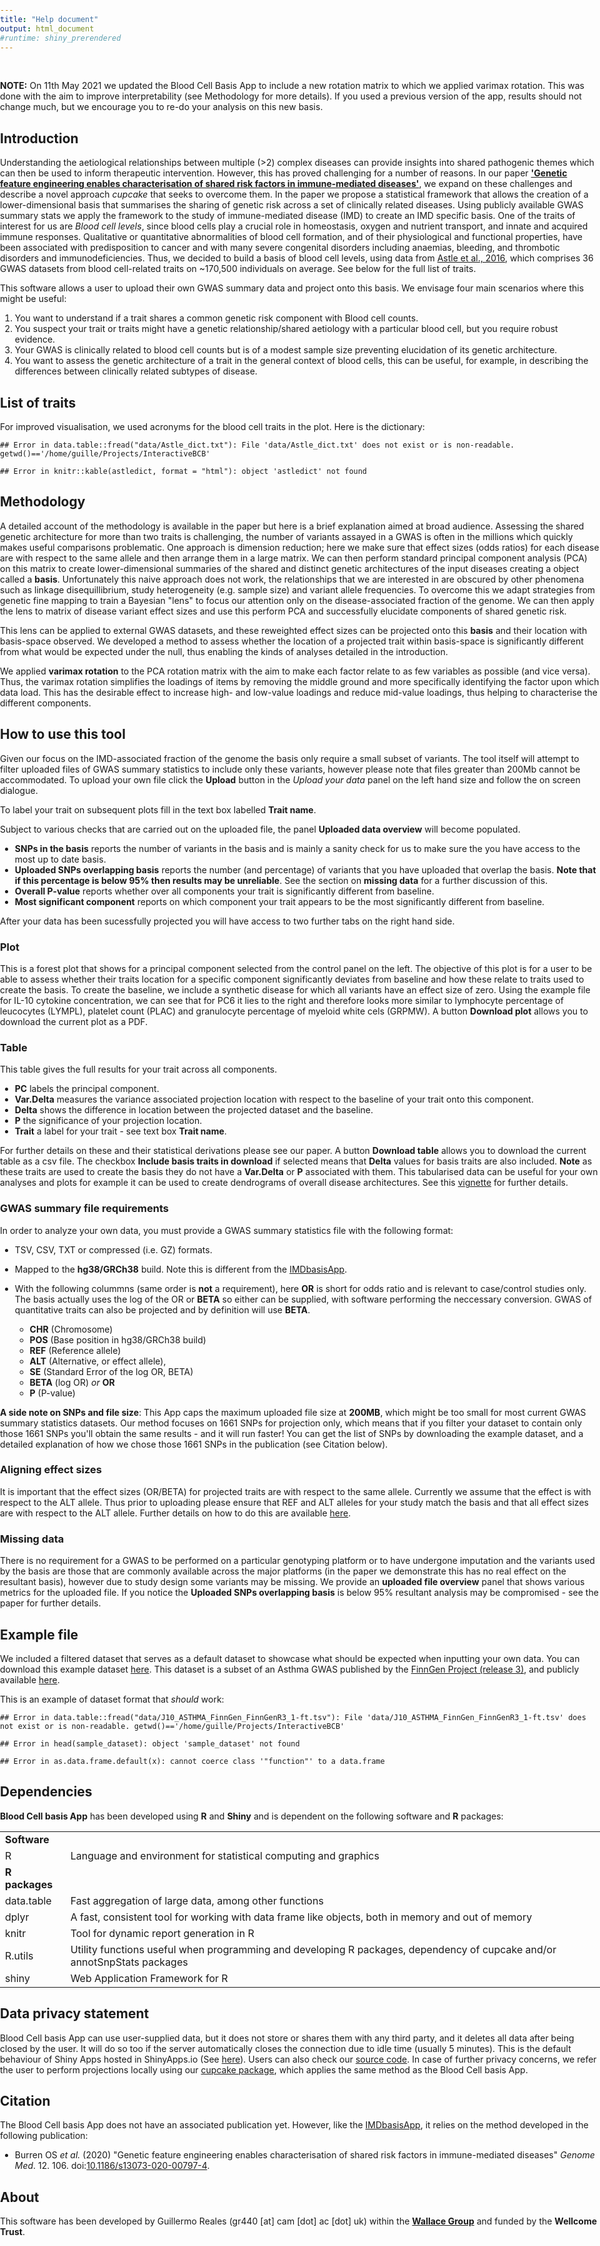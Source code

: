```yaml
---
title: "Help document"
output: html_document
#runtime: shiny_prerendered
---
```


[//]: # (This chunk is necessary to guarantee the app will rescale with different window sizes.)

<style type="text/css">
           body {          
           max-width:100%;
           padding:0;
           }
</style>


<br>

**NOTE:** On 11th May 2021 we updated the Blood Cell Basis App to include a new rotation matrix to which we applied varimax rotation. This was done with the aim to improve interpretability (see Methodology for more details). If you used a previous version of the app, results should not change much, but we encourage you to re-do your analysis on this new basis.

##  Introduction

Understanding the aetiological relationships between multiple (>2) complex diseases can provide insights into shared pathogenic themes which can then be used to inform therapeutic intervention. However, this has proved challenging for a number of reasons. In our paper [**'Genetic feature engineering enables characterisation of shared risk factors in immune-mediated diseases'**](https://genomemedicine.biomedcentral.com/articles/10.1186/s13073-020-00797-4), we expand on these challenges and describe a novel approach *cupcake* that seeks to overcome them. In the paper we propose a statistical framework that allows the creation of a lower-dimensional basis that summarises the sharing of genetic risk across a set of clinically related diseases. Using publicly available GWAS summary stats we apply the framework to the study of immune-mediated disease (IMD) to create an IMD specific basis. 
One of the traits of interest for us are *Blood cell levels*, since blood cells play a crucial role in homeostasis, oxygen and nutrient transport, and innate and acquired immune responses. Qualitative or quantitative abnormalities of blood cell formation, and of their physiological and functional properties, have been associated with predisposition to cancer and with many severe congenital disorders including anaemias, bleeding, and thrombotic disorders and immunodeficiencies. 
Thus, we decided to build a basis of blood cell levels, using data from [Astle et al., 2016](https://doi.org/10.1016/j.cell.2016.10.042), which comprises 36 GWAS datasets from blood cell-related traits on ~170,500 individuals on average. See below for the full list of traits.


This software allows a user to upload their own GWAS summary data and project onto this basis. We envisage four main scenarios where this might be useful:

1. You want to understand if a trait shares a common genetic risk component with Blood cell counts.
2. You suspect your trait or traits might have a genetic relationship/shared aetiology with a particular blood cell, but you require robust evidence.
3. Your GWAS is clinically related to blood cell counts but is of a modest sample size preventing elucidation of its genetic architecture.
4. You want to assess the genetic architecture of a trait in the general context of blood cells, this can be useful, for example, in describing the differences between clinically related subtypes of disease.


## List of traits

For improved visualisation, we used acronyms for the blood cell traits in the plot. Here is the dictionary:


```
## Error in data.table::fread("data/Astle_dict.txt"): File 'data/Astle_dict.txt' does not exist or is non-readable. getwd()=='/home/guille/Projects/InteractiveBCB'
```

```
## Error in knitr::kable(astledict, format = "html"): object 'astledict' not found
```



## Methodology

A  detailed account of the methodology is available in the paper but here is a brief explanation aimed at broad audience. Assessing the shared genetic architecture for more than two traits is challenging, the number of variants assayed in a GWAS is often in the millions which quickly makes useful comparisons problematic. One approach is dimension reduction; here we make sure that effect sizes (odds ratios) for each disease are with respect to the same allele and then arrange them in a large matrix. We can then perform standard principal component analysis (PCA) on this matrix to create lower-dimensional summaries of the shared and distinct genetic architectures of the input diseases creating a object called a **basis**. Unfortunately this naive approach does not work, the relationships that we are interested in are obscured by other phenomena such as linkage disequillibrium, study heterogeneity (e.g. sample size)  and variant allele frequencies. To overcome this we adapt strategies from genetic fine mapping to train a Bayesian "lens" to focus our attention only on the disease-associated fraction of the genome. We can then apply the lens to matrix of disease variant effect sizes and use this perform PCA and successfully elucidate components of shared genetic risk. 

This lens can be applied to external GWAS datasets, and these reweighted effect sizes can be projected onto this **basis** and their location with basis-space observed. We developed a method to assess whether the location of a projected trait within basis-space is significantly different from what would be expected under the null, thus enabling the kinds of analyses detailed in the introduction.  

We applied **varimax rotation** to the PCA rotation matrix with the aim to make each factor relate to as few variables as possible (and vice versa). Thus, the varimax rotation simplifies the loadings of items by removing the middle ground and more specifically identifying the factor upon which data load. This has the desirable effect to increase high- and low-value loadings and reduce mid-value loadings, thus helping to characterise the different components.

## How to use this tool

Given our focus on the IMD-associated fraction of the genome the basis only require a small subset of variants. The tool itself will attempt to filter uploaded files of GWAS summary statistics to include only these variants, however please note that files greater than 200Mb cannot be accommodated. To upload your own file click the **Upload** button in the *Upload your data* panel on the left hand size and follow the on screen dialogue. 

<!-- To improve accuracy, we have now included the possibility to choose the broad ancestry group of the population that was used in your GWAS (**Select population** menu), and use different LD matrices, tailored to the following populations: Admixed American, African, East Asian, European, and South Asian. We computed such matrices using data from 1000 Genomes Project Phase III. See [here](https://www.internationalgenome.org/faq/which-populations-are-part-your-study/) for more details about specific populations used to generate the matrices. Note that LD matrices are used to calculate delta P-values and confidence intervals, so matrix choice should not affect projection itself. -->

To label your trait on subsequent plots fill in the text box labelled **Trait name**.

Subject to  various checks that are carried out on the uploaded file, the panel **Uploaded data overview** will become populated.
  - **SNPs in the basis** reports the number of variants in the basis and is mainly a sanity check for us to make sure the you have access to the most up to date basis. 
  - **Uploaded SNPs overlapping basis** reports the number (and percentage) of variants that you have uploaded that overlap the basis. **Note that if this percentage is below 95% then results may be unreliable**. See the section on **missing data** for a further discussion of this.
  - **Overall P-value** reports whether over all components your trait is significantly different from baseline.
  - **Most significant component** reports on which component your trait appears to be the most significantly different from baseline.

After your data has been sucessfully projected you will have access to two further tabs on the right hand side. 

### Plot

This is a forest plot that shows for a principal component selected from the control panel on the left. The objective of this plot is for a user to be able to assess whether their traits location for a specific component significantly deviates from baseline and how these relate to traits used to create the basis. To create the baseline, we include a synthetic disease for which all variants have an effect size of zero. Using the example file for IL-10 cytokine concentration, we can see that for PC6 it lies to the right and therefore looks more similar to lymphocyte percentage of leucocytes (LYMPL), platelet count (PLAC) and granulocyte percentage of myeloid white cels (GRPMW). A button **Download plot** allows you to download the current plot as a PDF.

### Table

This table gives the full results for your trait across all components. 

- **PC** labels the principal component.
- **Var.Delta** measures the variance associated projection location with respect to the baseline of your trait onto this component.
- **Delta** shows the difference in location between the projected dataset and the baseline.
- **P** the significance of your projection location.
- **Trait** a label for your trait - see text box **Trait name**. 

For further details on these and their statistical derivations please see our paper. A button **Download table** allows you to download the current table as a csv file. The checkbox **Include basis traits in download** if selected means that **Delta** values for basis traits are also included. **Note** as these traits are used to create the basis they do not have a **Var.Delta** or **P** associated with them. This tabularised data can be useful for your own analyses and plots for example it can be used to create dendrograms of overall disease architectures. See this [vignette](https://chr1swallace.github.io/cupcake/articles/create-basis.html) for further details.  


###  GWAS summary file requirements

In order to analyze your own data, you must provide a GWAS summary statistics file with the following format:

- TSV, CSV, TXT or compressed (i.e. GZ) formats.

- Mapped to the **hg38/GRCh38** build. Note this is different from the [IMDbasisApp](https://grealesm.shinyapps.io/IMDbasisApp/).

- With the following colummns (same order is **not** a requirement), here **OR** is short for odds ratio and is relevant to case/control studies only. The basis actually uses the log of the OR or **BETA** so either can be supplied, with software performing the neccessary conversion. GWAS of quantitative traits can also be projected and by definition will use **BETA**.
  
    - **CHR** (Chromosome)
    - **POS** (Base position in hg38/GRCh38 build)
    - **REF** (Reference allele)
    - **ALT** (Alternative, or effect allele), 
    - **SE** (Standard Error of the log OR, BETA)
    - **BETA** (log OR) *or* **OR**
    - **P** (P-value)
      
**A side note on SNPs and file size**: This App caps the maximum uploaded file size at **200MB**, which might be too small for most current GWAS summary statistics datasets. Our method focuses on 1661 SNPs for projection only, which means that if you filter your dataset to contain only those 1661 SNPs you'll obtain the same results - and it will run faster! 
You can get the list of SNPs by downloading the example dataset, and a detailed explanation of how we chose those 1661 SNPs in the publication (see Citation below).

### Aligning effect sizes 

It is important that the effect sizes (OR/BETA) for projected traits are with respect to the same allele. Currently we assume that the effect is with respect to the ALT allele. Thus prior to uploading please ensure that REF and ALT alleles for your study match the basis and that all effect sizes are with respect to the ALT allele. Further details on how to do this are available [here](https://chr1swallace.github.io/cupcake/articles/project-basis.html).

### Missing data

There is no requirement for a GWAS to be performed on a particular genotyping platform or to have undergone imputation and the variants used by the basis are those that are commonly available across the major platforms (in the paper we demonstrate this has no real effect on the resultant basis), however due to study design some variants may be missing. We provide an **uploaded file overview** panel that shows various metrics for the uploaded file. If you notice the **Uploaded SNPs overlapping basis** is below 95% resultant analysis may be compromised - see the paper for further details.      
  
## Example file

We included a filtered dataset that serves as a default dataset to showcase what should be expected when inputting your own data. You can download this example dataset [here](https://raw.githubusercontent.com/GRealesM/BloodCellBasisApp/master/data/J10_ASTHMA_FinnGen_FinnGenR3_1-ft.tsv).
This dataset is a subset of an Asthma GWAS published by the [FinnGen Project (release 3)](https://www.finngen.fi/en/access_results), and publicly available [here](https://storage.googleapis.com/finngen-public-data-r3/summary_stats/finngen_r3_J10_ASTHMA.gz).

This is an example of dataset format that *should* work:


```
## Error in data.table::fread("data/J10_ASTHMA_FinnGen_FinnGenR3_1-ft.tsv"): File 'data/J10_ASTHMA_FinnGen_FinnGenR3_1-ft.tsv' does not exist or is non-readable. getwd()=='/home/guille/Projects/InteractiveBCB'
```

```
## Error in head(sample_dataset): object 'sample_dataset' not found
```

```
## Error in as.data.frame.default(x): cannot coerce class '"function"' to a data.frame
```


## Dependencies

**Blood Cell basis App** has been developed using **R** and **Shiny** and is dependent on the following software and **R** packages:

|  |   |
--- | ----
**Software**   | 
R  | Language and environment for statistical computing and graphics
**R packages** |
data.table | Fast aggregation of large data, among other functions
dplyr  | A fast, consistent tool for working with data frame like objects, both in memory and out of memory
knitr  | Tool for dynamic report generation in R
R.utils | Utility functions useful when programming and developing R packages, dependency of cupcake and/or annotSnpStats packages
shiny  | Web Application Framework for R

## Data privacy statement

Blood Cell basis App can use user-supplied data, but it does not store or shares them with any third party, and it deletes all data after being closed by the user. It will do so too if the server automatically closes the connection due to idle time (usually 5 minutes). This is the default behaviour of Shiny Apps hosted in ShinyApps.io (See [here](https://docs.rstudio.com/shinyapps.io/Storage.html)). Users can also check our [source code](https://github.com/GRealesM/IMDbasisApp).
In case of further privacy concerns, we refer the user to perform projections locally using our [cupcake package](https://github.com/ollyburren/cupcake), which applies the same method as the Blood Cell basis App.

## Citation

The Blood Cell basis App does not have an associated publication yet. However, like the [IMDbasisApp](https://grealesm.shinyapps.io/IMDbasisApp/), it relies on the method developed in the following publication:

- Burren OS *et al.* (2020) "Genetic feature engineering enables characterisation of shared risk factors in immune-mediated diseases" *Genome Med*. 12. 106. doi:[10.1186/s13073-020-00797-4](https://genomemedicine.biomedcentral.com/articles/10.1186/s13073-020-00797-4).


## About

This software has been developed by Guillermo Reales (gr440 [at] cam [dot] ac [dot] uk) within the  [**Wallace Group**](https://chr1swallace.github.io) and funded by the **Wellcome Trust**.
